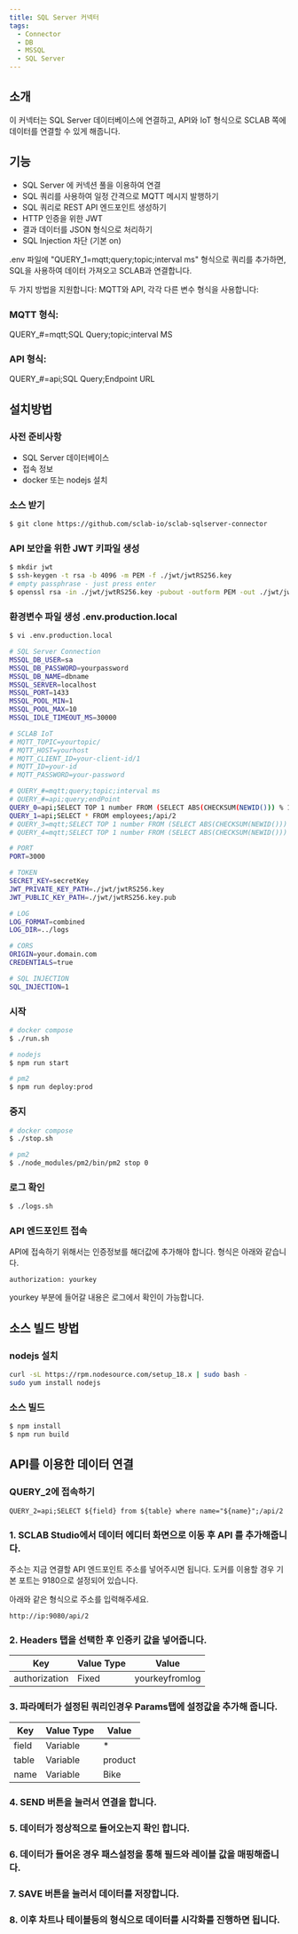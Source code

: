 ```yaml
---
title: SQL Server 커넥터
tags:
  - Connector
  - DB
  - MSSQL
  - SQL Server
---
```


## 소개
이 커넥터는 SQL Server 데이터베이스에 연결하고, API와 IoT 형식으로 SCLAB 쪽에 데이터를 연결할 수 있게 해줍니다.

## 기능
- SQL Server 에 커넥션 풀을 이용하여 연결
- SQL 쿼리를 사용하여 일정 간격으로 MQTT 메시지 발행하기
- SQL 쿼리로 REST API 엔드포인트 생성하기
- HTTP 인증을 위한 JWT
- 결과 데이터를 JSON 형식으로 처리하기
- SQL Injection 차단 (기본 on)

.env 파일에 "QUERY_1=mqtt;query;topic;interval ms" 형식으로 쿼리를 추가하면, SQL을 사용하여 데이터 가져오고 SCLAB과 연결합니다.

두 가지 방법을 지원합니다: MQTT와 API, 각각 다른 변수 형식을 사용합니다:

### MQTT 형식:
QUERY_#=mqtt;SQL Query;topic;interval MS

### API 형식:
QUERY_#=api;SQL Query;Endpoint URL

## 설치방법

### 사전 준비사항
- SQL Server 데이터베이스
- 접속 정보
- docker 또는 nodejs 설치

### 소스 받기
~~~bash
$ git clone https://github.com/sclab-io/sclab-sqlserver-connector
~~~

### API 보안을 위한 JWT 키파일 생성
~~~bash
$ mkdir jwt
$ ssh-keygen -t rsa -b 4096 -m PEM -f ./jwt/jwtRS256.key
# empty passphrase - just press enter
$ openssl rsa -in ./jwt/jwtRS256.key -pubout -outform PEM -out ./jwt/jwtRS256.key.pub
~~~

### 환경변수 파일 생성 .env.production.local
~~~bash
$ vi .env.production.local

# SQL Server Connection
MSSQL_DB_USER=sa
MSSQL_DB_PASSWORD=yourpassword
MSSQL_DB_NAME=dbname
MSSQL_SERVER=localhost
MSSQL_PORT=1433
MSSQL_POOL_MIN=1
MSSQL_POOL_MAX=10
MSSQL_IDLE_TIMEOUT_MS=30000

# SCLAB IoT
# MQTT_TOPIC=yourtopic/
# MQTT_HOST=yourhost
# MQTT_CLIENT_ID=your-client-id/1
# MQTT_ID=your-id
# MQTT_PASSWORD=your-password

# QUERY_#=mqtt;query;topic;interval ms
# QUERY_#=api;query;endPoint
QUERY_0=api;SELECT TOP 1 number FROM (SELECT ABS(CHECKSUM(NEWID())) % 100 + 1 AS number FROM sys.objects) AS random_numbers;/api/1
QUERY_1=api;SELECT * FROM employees;/api/2
# QUERY_3=mqtt;SELECT TOP 1 number FROM (SELECT ABS(CHECKSUM(NEWID())) % 100 + 1 AS number FROM sys.objects) AS random_numbers;test0;1000
# QUERY_4=mqtt;SELECT TOP 1 number FROM (SELECT ABS(CHECKSUM(NEWID())) % 1000 + 1 AS number FROM sys.objects) AS random_numbers;test1;5000

# PORT
PORT=3000

# TOKEN
SECRET_KEY=secretKey
JWT_PRIVATE_KEY_PATH=./jwt/jwtRS256.key
JWT_PUBLIC_KEY_PATH=./jwt/jwtRS256.key.pub

# LOG
LOG_FORMAT=combined
LOG_DIR=../logs

# CORS
ORIGIN=your.domain.com
CREDENTIALS=true

# SQL INJECTION
SQL_INJECTION=1
~~~

### 시작
~~~bash
# docker compose
$ ./run.sh

# nodejs
$ npm run start

# pm2
$ npm run deploy:prod
~~~

### 중지
~~~bash
# docker compose
$ ./stop.sh

# pm2
$ ./node_modules/pm2/bin/pm2 stop 0
~~~

### 로그 확인
~~~bash
$ ./logs.sh
~~~

### API 엔드포인트 접속
API에 접속하기 위해서는 인증정보를 해더값에 추가해야 합니다. 형식은 아래와 같습니다.

~~~
authorization: yourkey
~~~

yourkey 부분에 들어갈 내용은 로그에서 확인이 가능합니다.

## 소스 빌드 방법
### nodejs 설치
~~~bash
curl -sL https://rpm.nodesource.com/setup_18.x | sudo bash -
sudo yum install nodejs
~~~

### 소스 빌드
~~~bash
$ npm install
$ npm run build
~~~

## API를 이용한 데이터 연결

### QUERY_2에 접속하기
~~~
QUERY_2=api;SELECT ${field} from ${table} where name="${name}";/api/2
~~~

### 1. SCLAB Studio에서 데이터 에디터 화면으로 이동 후 API 를 추가해줍니다.
주소는 지금 연결할 API 엔드포인트 주소를 넣어주시면 됩니다.
도커를 이용할 경우 기본 포트는 9180으로 설정되어 있습니다.

아래와 같은 형식으로 주소를 입력해주세요.
~~~
http://ip:9080/api/2
~~~

### 2. Headers 탭을 선택한 후 인증키 값을 넣어줍니다.
Key | Value Type | Value
--- | ---------- | -----
authorization | Fixed | yourkeyfromlog

### 3. 파라메터가 설정된 쿼리인경우 Params탭에 설정값을 추가해 줍니다.
Key | Value Type | Value
--- | ---------- | -----
field | Variable | *
table | Variable | product
name | Variable | Bike

### 4. SEND 버튼을 눌러서 연결을 합니다.
### 5. 데이터가 정상적으로 들어오는지 확인 합니다.
### 6. 데이터가 들어온 경우 패스설정을 통해 필드와 레이블 값을 매핑해줍니다.
### 7. SAVE 버튼을 눌러서 데이터를 저장합니다.
### 8. 이후 차트나 테이블등의 형식으로 데이터를 시각화를 진행하면 됩니다.